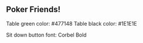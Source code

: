 ## Poker Friends!

Table green color: #477148
Table black color: #1E1E1E

Sit down button font: Corbel Bold
